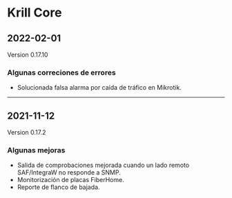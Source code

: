 # Krill Core

## 2022-02-01
Version 0.17.10

### Algunas correciones de errores

<ul><li>Solucionada falsa alarma por caída de tráfico en Mikrotik.</li></ul>

---

## 2021-11-12
Version 0.17.2

### Algunas mejoras

<ul><li>Salida de comprobaciones mejorada cuando un lado remoto SAF/IntegraW no responde a SNMP.</li><li>Monitorización de placas FiberHome.</li><li>Reporte de flanco de bajada.</li></ul>

